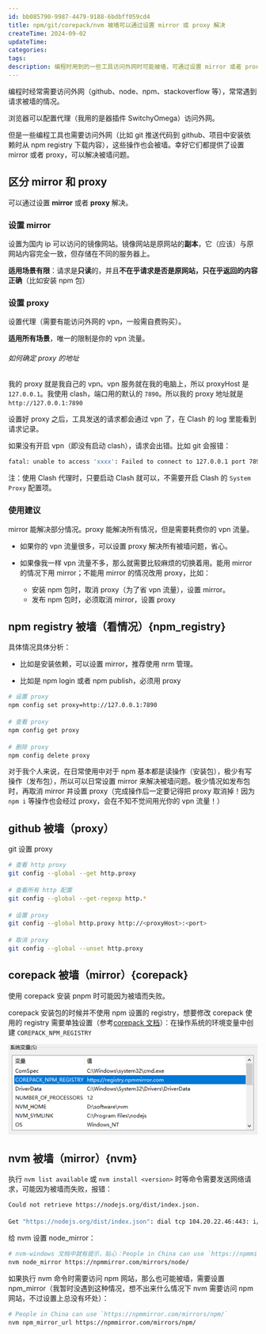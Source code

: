 ```yaml
---
id: bb085790-9987-4479-9188-6bdbff059cd4
title: npm/git/corepack/nvm 被墙可以通过设置 mirror 或 proxy 解决
createTime: 2024-09-02
updateTime:
categories:
tags:
description: 编程时用到的一些工具访问外网时可能被墙，可通过设置 mirror 或者 proxy 解决。npm registry 被墙需要根据具体情况选择设置 mirror 或 proxy；github 被墙，给 git 设置 proxy；corepack 和 nvm 被墙，设置 mirror。
---
```


编程时经常需要访问外网（github、node、npm、stackoverflow 等），常常遇到请求被墙的情况。

浏览器可以配置代理（我用的是器插件 SwitchyOmega）访问外网。

但是一些编程工具也需要访问外网（比如 git 推送代码到 github、项目中安装依赖时从 npm registry 下载内容），这些操作也会被墙。幸好它们都提供了设置 mirror 或者 proxy，可以解决被墙问题。

## 区分 mirror 和 proxy

可以通过设置 **mirror** 或者 **proxy** 解决。

### 设置 mirror

设置为国内 ip 可以访问的镜像网站。镜像网站是原网站的**副本**，它（应该）与原网站内容完全一致，但存储在不同的服务器上。

**适用场景有限**：请求是**只读**的，并且**不在乎请求是否是原网站，只在乎返回的内容正确**（比如安装 npm 包）

### 设置 proxy

设置代理（需要有能访问外网的 vpn，一般需自费购买）。

**适用所有场景**，唯一的限制是你的 vpn 流量。

###### 如何确定 proxy 的地址

我的 proxy 就是我自己的 vpn。vpn 服务就在我的电脑上，所以 proxyHost 是 `127.0.0.1`。我使用 clash，端口用的默认的 `7890`。所以我的 proxy 地址就是 `http://127.0.0.1:7890`

设置好 proxy 之后，工具发送的请求都会通过 vpn 了，在 Clash 的 log 里能看到请求记录。

如果没有开启 vpn（即没有启动 clash），请求会出错。比如 git 会报错：

```bash
fatal: unable to access 'xxxx': Failed to connect to 127.0.0.1 port 7890: Connection refused
```

注：使用 Clash 代理时，只要启动 Clash 就可以，不需要开启 Clash 的 `System Proxy` 配置项。

### 使用建议

mirror 能解决部分情况。proxy 能解决所有情况，但是需要耗费你的 vpn 流量。

- 如果你的 vpn 流量很多，可以设置 proxy 解决所有被墙问题，省心。

- 如果像我一样 vpn 流量不多，那么就需要比较麻烦的切换着用。能用 mirror 的情况下用 mirror；不能用 mirror 的情况改用 proxy，比如：
  - 安装 npm 包时，取消 proxy（为了省 vpn 流量），设置 mirror。
  - 发布 npm 包时，必须取消 mirror，设置 proxy

## npm registry 被墙（看情况）{npm_registry}

具体情况具体分析：

- 比如是安装依赖，可以设置 mirror，推荐使用 nrm 管理。

- 比如是 npm login 或者 npm publish，必须用 proxy

```bash
# 设置 proxy
npm config set proxy=http://127.0.0.1:7890

# 查看 proxy
npm config get proxy

# 删除 proxy
npm config delete proxy
```

对于我个人来说，在日常使用中对于 npm 基本都是读操作（安装包），极少有写操作（发布包），所以可以日常设置 mirror 来解决被墙问题。极少情况如发布包时，再取消 mirror 并设置 proxy（完成操作后一定要记得把 proxy 取消掉！因为 `npm i` 等操作也会经过 proxy，会在不知不觉间用光你的 vpn 流量！）

## github 被墙（proxy）

git 设置 proxy

```bash
# 查看 http proxy
git config --global --get http.proxy

# 查看所有 http 配置
git config --global --get-regexp http.*

# 设置 proxy
git config --global http.proxy http://<proxyHost>:<port>

# 取消 proxy
git config --global --unset http.proxy
```

## corepack 被墙（mirror）{corepack}

使用 corepack 安装 pnpm 时可能因为被墙而失败。

corepack 安装包的时候并不使用 npm 设置的 registry，想要修改 corepack 使用的 registry 需要单独设置（参考[corepack 文档](https://github.com/nodejs/corepack?tab=readme-ov-file#environment-variables)）：在操作系统的环境变量中创建 `COREPACK_NPM_REGISTRY`

![alt text](../post-assets/325b32ef-71be-4acb-b8d8-225286ac6a47.png)

## nvm 被墙（mirror）{nvm}

执行 `nvm list available` 或 `nvm install <version>` 时等命令需要发送网络请求，可能因为被墙而失败，报错：

```bash
Could not retrieve https://nodejs.org/dist/index.json.

Get "https://nodejs.org/dist/index.json": dial tcp 104.20.22.46:443: i/o timeout
```

给 nvm 设置 node_mirror：

```bash
# nvm-windows 文档中就有提示，贴心：People in China can use `https://npmmirror.com/mirrors/node/`
nvm node_mirror https://npmmirror.com/mirrors/node/
```

如果执行 nvm 命令时需要访问 npm 网站，那么也可能被墙，需要设置 npm_mirror（我暂时没遇到这种情况，想不出来什么情况下 nvm 需要访问 npm 网站，不过设置上总没有坏处）：

```bash
# People in China can use `https://npmmirror.com/mirrors/npm/`
nvm npm_mirror_url https://npmmirror.com/mirrors/npm/
```
